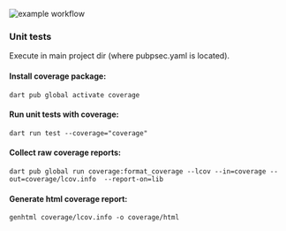 ![example workflow](https://github.com/szysz3/cluster_analysis/actions/workflows/dart.yml/badge.svg)


### Unit tests

Execute in main project dir (where pubpsec.yaml is located).

#### Install coverage package:

```
dart pub global activate coverage
```

#### Run unit tests with coverage:

```
dart run test --coverage="coverage"  
```

#### Collect raw coverage reports:

```
dart pub global run coverage:format_coverage --lcov --in=coverage --out=coverage/lcov.info  --report-on=lib
```

#### Generate html coverage report:

```
genhtml coverage/lcov.info -o coverage/html 
```
